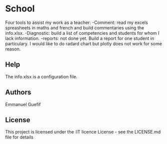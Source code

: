 # School

Four tools to assist my work as a teacher:
-Comment: read my excels spreasheets in maths and french and build commentaries using the info.xlsx.
-Diagnostic: build a list of competencies and students for whom I lack information.
-reports: not done yet. Build a report for one student in particulary. I would like to do radard chart but plotly does not work for some reason.

## Help

The info.xlsx is a configuration file.
## Authors

Emmanuel Guefif


## License

This project is licensed under the :IT licence License - see the LICENSE.md file for details
